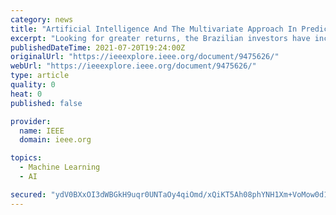 ```yaml
---
category: news
title: "Artificial Intelligence And The Multivariate Approach In Predictive Analysis Of The Small Cap Index Of The Brazilian Stock Exchange"
excerpt: "Looking for greater returns, the Brazilian investors have increasingly resorted to the stock exchange. In this way, companies classified as Small Cap appear as a great opportunity for significative profitability given the higher volatility."
publishedDateTime: 2021-07-20T19:24:00Z
originalUrl: "https://ieeexplore.ieee.org/document/9475626/"
webUrl: "https://ieeexplore.ieee.org/document/9475626/"
type: article
quality: 0
heat: 0
published: false

provider:
  name: IEEE
  domain: ieee.org

topics:
  - Machine Learning
  - AI

secured: "ydV0BXxOI3dWBGkH9uqr0UNTaOy4qiOmd/xQiKT5Ah08phYNH1Xm+VoMow0d17fGNk4sDe9bUoMN+hyjWK2C7VA8aQccjXuplM0NS3pczjMQ1GpCC8ZG57jG//5Rp0FL0WyjECQlZUj5Y2EbuZFY6lrnctx0jchSnUabLqe7QWaR/leS54WcG/NqlgHh/ZpYZezl8uzJc7Zumg0x+WsKPtimnUrN3zJOcCXWHRpJ2yLpIAzYZcMkmC5jtLtW0dgMxH93r6Rn3urQgkVxAZDbl+p0t7uiW4p7/PFcSjjWknTWdA6VpLO/5Gop58o4WLecy+EwDckJ5YpNXAjRv+FtBoA+XqCvLI2qd52gZvN5/fA=;rcg69EuDmuCaTc3Z9i9qpQ=="
---
```


